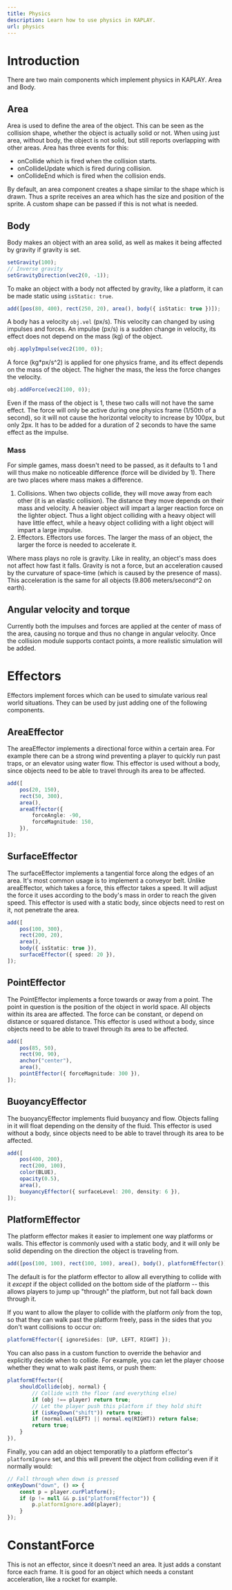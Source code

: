 ```yaml
---
title: Physics
description: Learn how to use physics in KAPLAY.
url: physics
---
```


# Introduction

There are two main components which implement physics in KAPLAY. Area and Body.

## Area

Area is used to define the area of the object. This can be seen as the collision
shape, whether the object is actually solid or not. When using just area,
without body, the object is not solid, but still reports overlapping with other
areas. Area has three events for this:

-   onCollide which is fired when the collision starts.
-   onCollideUpdate which is fired during collision.
-   onCollideEnd which is fired when the collision ends.

By default, an area component creates a shape similar to the shape which is
drawn. Thus a sprite receives an area which has the size and position of the
sprite. A custom shape can be passed if this is not what is needed.

## Body

Body makes an object with an area solid, as well as makes it being affected by
gravity if gravity is set.

```ts
setGravity(100);
// Inverse gravity
setGravityDirection(vec2(0, -1));
```

To make an object with a body not affected by gravity, like a platform, it can
be made static using `isStatic: true`.

```ts
add([pos(80, 400), rect(250, 20), area(), body({ isStatic: true })]);
```

A body has a velocity `obj.vel` (px/s). This velocity can changed by using
impulses and forces. An impulse (px/s) is a sudden change in velocity, its
effect does not depend on the mass (kg) of the object.

```ts
obj.applyImpulse(vec2(100, 0));
```

A force (kg\*px/s^2) is applied for one physics frame, and its effect depends on
the mass of the object. The higher the mass, the less the force changes the
velocity.

```ts
obj.addForce(vec2(100, 0));
```

Even if the mass of the object is 1, these two calls will not have the same
effect. The force will only be active during one physics frame (1/50th of a
second), so it will not cause the horizontal velocity to increase by 100px, but
only 2px. It has to be added for a duration of 2 seconds to have the same effect
as the impulse.

### Mass

For simple games, mass doesn't need to be passed, as it defaults to 1 and will
thus make no noticeable difference (force will be divided by 1). There are two
places where mass makes a difference.

1. Collisions. When two objects collide, they will move away from each other (it
   is an elastic collision). The distance they move depends on their mass and
   velocity. A heavier object will impart a larger reaction force on the lighter
   object. Thus a light object colliding with a heavy object will have little
   effect, while a heavy object colliding with a light object will impart a
   large impulse.
2. Effectors. Effectors use forces. The larger the mass of an object, the larger
   the force is needed to accelerate it.

Where mass plays no role is gravity. Like in reality, an object's mass does not
affect how fast it falls. Gravity is not a force, but an acceleration caused by
the curvature of space-time (which is caused by the presence of mass). This
acceleration is the same for all objects (9.806 meters/second^2 on earth).

## Angular velocity and torque

Currently both the impulses and forces are applied at the center of mass of the
area, causing no torque and thus no change in angular velocity. Once the
collision module supports contact points, a more realistic simulation will be
added.

# Effectors

Effectors implement forces which can be used to simulate various real world
situations. They can be used by just adding one of the following components.

## AreaEffector

The areaEffector implements a directional force within a certain area. For
example there can be a strong wind preventing a player to quickly run past
traps, or an elevator using water flow. This effector is used without a body,
since objects need to be able to travel through its area to be affected.

```ts
add([
    pos(20, 150),
    rect(50, 300),
    area(),
    areaEffector({
        forceAngle: -90,
        forceMagnitude: 150,
    }),
]);
```

## SurfaceEffector

The surfaceEffector implements a tangential force along the edges of an area.
It's most common usage is to implement a conveyor belt. Unlike areaEffector,
which takes a force, this effector takes a speed. It will adjust the force it
uses according to the body's mass in order to reach the given speed. This
effector is used with a static body, since objects need to rest on it, not
penetrate the area.

```ts
add([
    pos(100, 300),
    rect(200, 20),
    area(),
    body({ isStatic: true }),
    surfaceEffector({ speed: 20 }),
]);
```

## PointEffector

The PointEffector implements a force towards or away from a point. The point in
question is the position of the object in world space. All objects within its
area are affected. The force can be constant, or depend on distance or squared
distance. This effector is used without a body, since objects need to be able to
travel through its area to be affected.

```ts
add([
    pos(85, 50),
    rect(90, 90),
    anchor("center"),
    area(),
    pointEffector({ forceMagnitude: 300 }),
]);
```

## BuoyancyEffector

The buoyancyEffector implements fluid buoyancy and flow. Objects falling in it
will float depending on the density of the fluid. This effector is used without
a body, since objects need to be able to travel through its area to be affected.

```ts
add([
    pos(400, 200),
    rect(200, 100),
    color(BLUE),
    opacity(0.5),
    area(),
    buoyancyEffector({ surfaceLevel: 200, density: 6 }),
]);
```

## PlatformEffector

The platform effector makes it easier to implement one way platforms or walls.
This effector is commonly used with a static body, and it will only be solid
depending on the direction the object is traveling from.

```ts
add([pos(100, 100), rect(100, 100), area(), body(), platformEffector()]);
```

The default is for the platform effector to allow all everything to collide with it
_except_ if the object collided on the bottom side of the platform -- this allows
players to jump up "through" the platform, but not fall back down through it.

If you want to allow the player to collide with the platform _only_ from the top,
so that they can walk past the platform freely, pass in the sides that you don't
want collisions to occur on:

```ts
platformEffector({ ignoreSides: [UP, LEFT, RIGHT] });
```

You can also pass in a custom function to override the behavior and explicitly decide
when to collide. For example, you can let the player choose whether they wnat to walk
past items, or push them:

```ts
platformEffector({
    shouldCollide(obj, normal) {
        // Collide with the floor (and everything else)
        if (obj !== player) return true;
        // Let the player push this platform if they hold shift
        if (isKeyDown("shift")) return true;
        if (normal.eq(LEFT) || normal.eq(RIGHT)) return false;
        return true;
    }
}),
```

Finally, you can add an object temporatily to a platform effector's `platformIgnore` set,
and this will prevent the object from colliding even if it normally would:

```ts
// Fall through when down is pressed
onKeyDown("down", () => {
    const p = player.curPlatform();
    if (p != null && p.is("platformEffector")) {
        p.platformIgnore.add(player);
    }
});
```

# ConstantForce

This is not an effector, since it doesn't need an area. It just adds a constant
force each frame. It is good for an object which needs a constant acceleration,
like a rocket for example.
